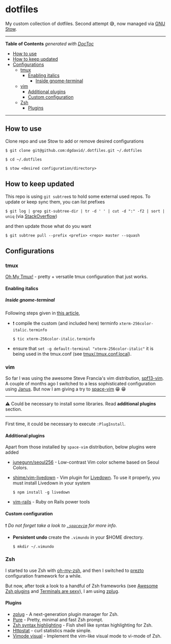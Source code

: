 # dotfiles

My custom collection of dotfiles. Second attempt :sweat_smile:, now managed via
[GNU Stow](https://www.gnu.org/software/stow/).

---

<!-- START doctoc generated TOC please keep comment here to allow auto update -->
<!-- DON'T EDIT THIS SECTION, INSTEAD RE-RUN doctoc TO UPDATE -->
**Table of Contents**  *generated with [DocToc](https://github.com/thlorenz/doctoc)*

- [How to use](#how-to-use)
- [How to keep updated](#how-to-keep-updated)
- [Configurations](#configurations)
  - [tmux](#tmux)
    - [Enabling italics](#enabling-italics)
      - [Inside gnome-terminal](#inside-gnome-terminal)
  - [vim](#vim)
    - [Additional plugins](#additional-plugins)
    - [Custom configuration](#custom-configuration)
  - [Zsh](#zsh)
    - [Plugins](#plugins)

<!-- END doctoc generated TOC please keep comment here to allow auto update -->

---

## How to use

Clone repo and use Stow to add or remove desired configurations

`$ git clone git@github.com:dgdavid/.dotfiles.git ~/.dotfiles`

`$ cd ~/.dotfiles`

`$ stow <desired configuration/directory>`

## How to keep updated

This repo is using `git subtree`s to hold some external used repos. To update
or keep sync them, you can list prefixes

`$ git log | grep git-subtree-dir | tr -d ' ' | cut -d ":" -f2 | sort | uniq` (via [StackOverflow](https://stackoverflow.com/a/18339297))

and then update those what do you want

`$ git subtree pull --prefix <prefix> <repo> master --squash`

## Configurations

### tmux

[Oh My Tmux!](https://github.com/gpakosz/.tmux) - pretty + versatile tmux configuration that just works.

#### Enabling italics

##### Inside gnome-terminal

Following steps given in [this
article](http://www.nerdyweekly.com/posts/enable-italic-text-vim-tmux-gnome-terminal/),


* :exclamation: compile the custom  (and included here) terminfo `xterm-256color-italic.terminfo`

  `$ tic xterm-256color-italic.terminfo`

* ensure that `set -g default-terminal "xterm-256color-italic"` it is being
  used in the tmux.conf (see [tmux/.tmux.conf.local](.tmux.conf.local)).

### vim

So far I was using the awesome Steve Francia's vim distribution,
[spf13-vim](http://vim.spf13.com/). A couple of months ago I switched to a less
sophisticated configuration using [Janus](https://github.com/carlhuda/janus). But now I am giving a try to
[space-vim](https://github.com/liuchengxu/space-vim) :grin: :grin:

---

:warning: Could be necessary to install some libraries. Read **additional plugins** section.

---

First time, it could be necessary to execute `:PlugInstall`.

#### Additional plugins

Apart from those installed by `space-vim` distribution, below plugins were added

* [junegunn/seoul256](https://github.com/junegunn/seoul256.vim) - Low-contrast
  Vim color scheme based on Seoul Colors.
* [shime/vim-livedown](https://github.com/shime/vim-livedown) - Vim plugin for
  [Livedown](https://github.com/shime/livedown). To use it properly, you must
  install Livedown in your system

  `$ npm install -g livedown`

* [vim-rails](https://github.com/tpope/vim-rails) - Ruby on Rails power tools

#### Custom configuration

:exclamation: *Do not forget take a look to [`.spacevim`](vim/.spacevim) for more info*.

  * **Persistent undo** create the `.vimundo` in your $HOME directory.

    `$ mkdir ~/.vimundo`

### Zsh

I started to use Zsh with
[oh-my-zsh](https://github.com/robbyrussell/oh-my-zsh), and then I switched to
[prezto](https://github.com/sorin-ionescu/prezto) configuration framework for a
while.

But now, after took a look to a handful of Zsh frameworks (see [Awesome
Zsh plugins](https://github.com/unixorn/awesome-zsh-plugins#frameworks) and
[Terminals are sexy](https://terminalsare.sexy/#shells)), I am using [zplug](https://github.com/zplug/zplug).

#### Plugins

* [zplug](https://github.com/zplug/zplug) - A next-generation plugin manager
  for Zsh.
* [Pure](https://github.com/sindresorhus/pure) - Pretty, minimal and fast Zsh
  prompt.
* [Zsh syntax
  highlighting](https://github.com/zsh-users/zsh-syntax-highlighting) - Fish
  shell like syntax highlighting for Zsh.
* [Httpstat](https://github.com/b4b4r07/httpstat) - curl statistics made
  simple.
* [Vimode visual](https://github.com/b4b4r07/zsh-vimode-visual) - Implement the
  vim-like visual mode to vi-mode of Zsh.
